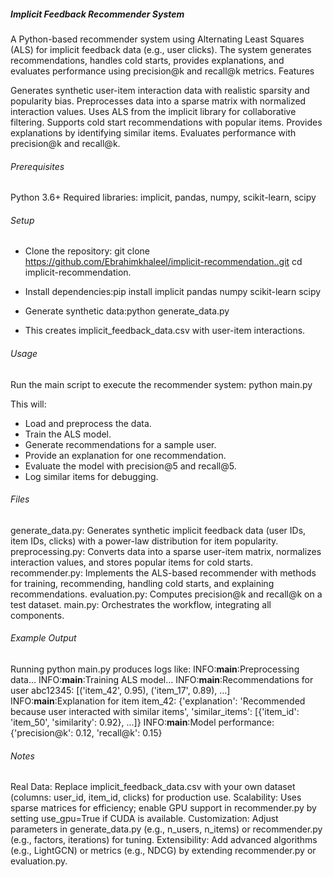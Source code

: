 ##### Implicit Feedback Recommender System
A Python-based recommender system using Alternating Least Squares (ALS) for implicit feedback data (e.g., user clicks). The system generates recommendations, handles cold starts, provides explanations, and evaluates performance using precision@k and recall@k metrics.
Features

Generates synthetic user-item interaction data with realistic sparsity and popularity bias.
Preprocesses data into a sparse matrix with normalized interaction values.
Uses ALS from the implicit library for collaborative filtering.
Supports cold start recommendations with popular items.
Provides explanations by identifying similar items.
Evaluates performance with precision@k and recall@k.

###### Prerequisites

Python 3.6+
Required libraries: implicit, pandas, numpy, scikit-learn, scipy

###### Setup

- Clone the repository:
git clone https://github.com/Ebrahimkhaleel/implicit-recommendation..git
cd implicit-recommendation.


- Install dependencies:pip install implicit pandas numpy scikit-learn scipy


- Generate synthetic data:python generate_data.py

- This creates implicit_feedback_data.csv with user-item interactions.

###### Usage
Run the main script to execute the recommender system:
python main.py

This will:

- Load and preprocess the data.
- Train the ALS model.
- Generate recommendations for a sample user.
- Provide an explanation for one recommendation.
- Evaluate the model with precision@5 and recall@5.
- Log similar items for debugging.

###### Files

generate_data.py: Generates synthetic implicit feedback data (user IDs, item IDs, clicks) with a power-law distribution for item popularity.
preprocessing.py: Converts data into a sparse user-item matrix, normalizes interaction values, and stores popular items for cold starts.
recommender.py: Implements the ALS-based recommender with methods for training, recommending, handling cold starts, and explaining recommendations.
evaluation.py: Computes precision@k and recall@k on a test dataset.
main.py: Orchestrates the workflow, integrating all components.

###### Example Output
Running python main.py produces logs like:
INFO:__main__:Preprocessing data...
INFO:__main__:Training ALS model...
INFO:__main__:Recommendations for user abc12345: [('item_42', 0.95), ('item_17', 0.89), ...]
INFO:__main__:Explanation for item item_42: {'explanation': 'Recommended because user interacted with similar items', 'similar_items': [{'item_id': 'item_50', 'similarity': 0.92}, ...]}
INFO:__main__:Model performance: {'precision@k': 0.12, 'recall@k': 0.15}

###### Notes

Real Data: Replace implicit_feedback_data.csv with your own dataset (columns: user_id, item_id, clicks) for production use.
Scalability: Uses sparse matrices for efficiency; enable GPU support in recommender.py by setting use_gpu=True if CUDA is available.
Customization: Adjust parameters in generate_data.py (e.g., n_users, n_items) or recommender.py (e.g., factors, iterations) for tuning.
Extensibility: Add advanced algorithms (e.g., LightGCN) or metrics (e.g., NDCG) by extending recommender.py or evaluation.py.
